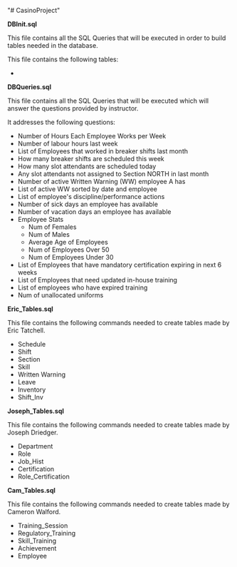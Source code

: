 "# CasinoProject" 

**DBInit.sql**

This file contains all the SQL Queries that will be executed in order to build tables needed in the database.

This file contains the following tables:

- 

**DBQueries.sql**

This file contains all the SQL Queries that will be executed which will answer the questions provided by instructor.

It addresses the following questions:

- Number of Hours Each Employee Works per Week
- Number of labour hours last week
- List of Employees that worked in breaker shifts last month
- How many breaker shifts are scheduled this week
- How many slot attendants are scheduled today
- Any slot attendants not assigned to Section NORTH in last month
- Number of active Written Warning (WW) employee A has
- List of active WW sorted by date and employee
- List of employee's discipline/performance actions
- Number of sick days an employee has available
- Number of vacation days an employee has available
- Employee Stats
    - Num of Females
    - Num of Males
    - Average Age of Employees
    - Num of Employees Over 50
    - Num of Employees Under 30
- List of Employees that have mandatory certification expiring in next 6 weeks
- List of Employees that need updated in-house training
- List of employees who have expired training
- Num of unallocated uniforms

**Eric_Tables.sql**

This file contains the following commands needed to create tables made by Eric Tatchell.

- Schedule
- Shift
- Section
- Skill
- Written Warning
- Leave
- Inventory
- Shift_Inv

**Joseph_Tables.sql**

This file contains the following commands needed to create tables made by Joseph Driedger.

- Department
- Role
- Job_Hist
- Certification
- Role_Certification

**Cam_Tables.sql**

This file contains the following commands needed to create tables made by Cameron Walford.

- Training_Session
- Regulatory_Training
- Skill_Training
- Achievement
- Employee
